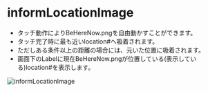 # informLocationImage
- タッチ動作によりBeHereNow.pngを自由動かすことができます。
- タッチ完了時に最も近いlocation#へ吸着されます。
- ただしある条件以上の距離の場合には、元いた位置に吸着されます。
- 画面下のLabelに現在BeHereNow.pngが位置している(表示している)location#を表示します。

![informLocationImage](https://github.com/anthrgrnwrld/informLocationImage/blob/master/InformLocatationImage/BeHereNow.jpg)
